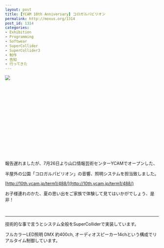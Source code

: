 ```yaml
---
layout: post
title: [YCAM 10th Anniversary] コロガルパビリオン
permalink: http://moxus.org/1314
post_id: 1314
categories: 
- Exhibition
- Programming
- Softwear
- SuperCollider
- SuperCollider3
- 制作
- 告知
- 行ってきた
---
```


[![](http://10th.ycam.jp/wp-content/uploads/2013/06/korogaru_1180.jpg)](http://10th.ycam.jp/term1/488/)

 

 

 

 

 

 

 

 

報告遅れましたが、7月26日より山口情報芸術センターYCAMでオープンした、

半屋外の公園「コロガルパビリオン」の音響、照明システムを担当致しました。


[http://10th.ycam.jp/term1/488/](http://10th.ycam.jp/term1/488/)

お子様連れのかた、夏の思い出をご家族で体験して見てはいかがでしょう、是非！

 

-----------

技術的な事で言うとシステム全般をSuperColliderで実装しています。

フルカラーLED照明 DMX 約400ch, オーディオスピーカー14chという構成でリアルタイム制御しています。

 

 